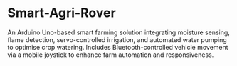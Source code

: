 # Smart-Agri-Rover
An Arduino Uno-based smart farming solution integrating moisture sensing, flame detection, servo-controlled irrigation, and automated water pumping to optimise crop watering. Includes Bluetooth-controlled vehicle movement via a mobile joystick to enhance farm automation and responsiveness.
